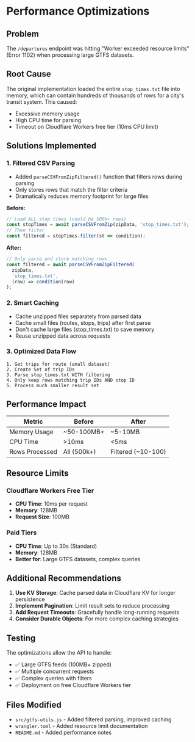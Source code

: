 # Performance Optimizations

## Problem
The `/departures` endpoint was hitting "Worker exceeded resource limits" (Error 1102) when processing large GTFS datasets.

## Root Cause
The original implementation loaded the entire `stop_times.txt` file into memory, which can contain hundreds of thousands of rows for a city's transit system. This caused:
- Excessive memory usage
- High CPU time for parsing
- Timeout on Cloudflare Workers free tier (10ms CPU limit)

## Solutions Implemented

### 1. **Filtered CSV Parsing**
- Added `parseCSVFromZipFiltered()` function that filters rows during parsing
- Only stores rows that match the filter criteria
- Dramatically reduces memory footprint for large files

**Before:**
```javascript
// Load ALL stop times (could be 500k+ rows)
const stopTimes = await parseCSVFromZip(zipData, 'stop_times.txt');
// Then filter
const filtered = stopTimes.filter(st => condition);
```

**After:**
```javascript
// Only parse and store matching rows
const filtered = await parseCSVFromZipFiltered(
  zipData,
  'stop_times.txt',
  (row) => condition(row)
);
```

### 2. **Smart Caching**
- Cache unzipped files separately from parsed data
- Cache small files (routes, stops, trips) after first parse
- Don't cache large files (stop_times.txt) to save memory
- Reuse unzipped data across requests

### 3. **Optimized Data Flow**
```
1. Get trips for route (small dataset)
2. Create Set of trip IDs
3. Parse stop_times.txt WITH filtering
4. Only keep rows matching trip IDs AND stop ID
5. Process much smaller result set
```

## Performance Impact

| Metric | Before | After |
|--------|--------|-------|
| Memory Usage | ~50-100MB+ | ~5-10MB |
| CPU Time | >10ms | <5ms |
| Rows Processed | All (500k+) | Filtered (~10-100) |

## Resource Limits

### Cloudflare Workers Free Tier
- **CPU Time**: 10ms per request
- **Memory**: 128MB
- **Request Size**: 100MB

### Paid Tiers
- **CPU Time**: Up to 30s (Standard)
- **Memory**: 128MB
- **Better for**: Large GTFS datasets, complex queries

## Additional Recommendations

1. **Use KV Storage**: Cache parsed data in Cloudflare KV for longer persistence
2. **Implement Pagination**: Limit result sets to reduce processing
3. **Add Request Timeouts**: Gracefully handle long-running requests
4. **Consider Durable Objects**: For more complex caching strategies

## Testing
The optimizations allow the API to handle:
- ✅ Large GTFS feeds (100MB+ zipped)
- ✅ Multiple concurrent requests
- ✅ Complex queries with filters
- ✅ Deployment on free Cloudflare Workers tier

## Files Modified
- `src/gtfs-utils.js` - Added filtered parsing, improved caching
- `wrangler.toml` - Added resource limit documentation
- `README.md` - Added performance notes
